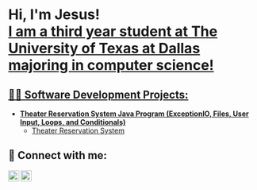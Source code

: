 <h1>Hi, I'm Jesus! <br/><a href="https://github.com/JesusG06">I am a third year student at The University of Texas at Dallas majoring in computer science!</h1>


<h2>👨‍💻 Software Development Projects:</h2>

- <b>Theater Reservation System Java Program (ExceptionIO, Files, User Input, Loops, and Conditionals)</b>
  - [Theater Reservation System](https://github.com/JesusG06/TheaterReservationSystem)

<h2> 🤳 Connect with me:</h2>

[<img align="left" alt="JoshMadakor | LinkedIn" width="22px" src="https://cdn.jsdelivr.net/npm/simple-icons@v3/icons/linkedin.svg" />][linkedin]
[<img align="left" alt="JoshMadakor | Instagram" width="22px" src="https://cdn.jsdelivr.net/npm/simple-icons@v3/icons/instagram.svg" />][instagram]

[instagram]: https://www.instagram.com/jesus.egarza/
[linkedin]: https://www.linkedin.com/in/jesus-garza06

<!--
**joshmadakor1/joshmadakor1** is a ✨ _special_ ✨ repository because its `README.md` (this file) appears on your GitHub profile.

Here are some ideas to get you started:

- 🔭 I’m currently working on ...
- 🌱 I’m currently learning ...
- 👯 I’m looking to collaborate on ...
- 🤔 I’m looking for help with ...
- 💬 Ask me about ...
- 📫 How to reach me: ...
- 😄 Pronouns: ...
- ⚡ Fun fact: ...
-->
